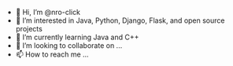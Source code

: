 - 👋 Hi, I’m @nro-click
- 👀 I’m interested in Java, Python, Django, Flask, and open source projects
- 🌱 I’m currently learning Java and C++
- 💞️ I’m looking to collaborate on ...
- 📫 How to reach me ...

<!---
nro-click/nro-click is a ✨ special ✨ repository because its `README.md` (this file) appears on your GitHub profile.
You can click the Preview link to take a look at your changes.
--->
